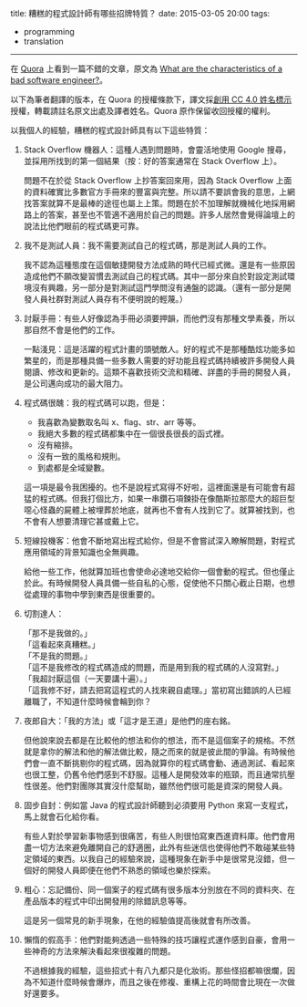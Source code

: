 title: 糟糕的程式設計師有哪些招牌特質？
date: 2015-03-05 20:00
tags:
- programming
- translation

---

在 [Quora](http://www.quora.com/) 上看到一篇不錯的文章，原文為 [What are the characteristics of a bad software engineer?](http://www.quora.com/What-are-the-characteristics-of-a-bad-software-engineer/answer/Nachiket-Naik)。

以下為筆者翻譯的版本，在 Quora 的授權條款下，譯文採[創用 CC 4.0 姓名標示](https://creativecommons.org/licenses/by/4.0/deed.zh_TW)授權，轉載請註名原文出處及譯者姓名。Quora 原作保留收回授權的權利。

以我個人的經驗，糟糕的程式設計師具有以下這些特質：

<!-- more -->

1. Stack Overflow 機器人：這種人遇到問題時，會靈活地使用 Google 搜尋，並採用所找到的第一個結果（按：好的答案通常在 Stack Overflow 上）。

    問題不在於從 Stack Overflow 上抄答案回來用，因為 Stack Overflow 上面的資料確實比多數官方手冊來的豐富與完整。所以請不要誤會我的意思，上網找答案就算不是最棒的途徑也屬上上策。問題在於不加理解就機械化地採用網路上的答案，甚至也不管適不適用於自己的問題。許多人居然會覺得論壇上的說法比他們眼前的程式碼更可靠。

2. 我不是測試人員：我不需要測試自己的程式碼，那是測試人員的工作。

    我不認為這種態度在這個敏捷開發方法成熟的時代已經式微。還是有一些原因造成他們不願改變習慣去測試自己的程式碼。其中一部分來自於對設定測試環境沒有興趣，另一部分是對測試這門學問沒有通盤的認識。（還有一部分是開發人員社群對測試人員存有不便明說的輕蔑。）

3. 討厭手冊：有些人好像認為手冊必須要押韻，而他們沒有那種文學素養，所以那自然不會是他們的工作。

    一點淺見：這是活躍的程式計畫的頭號敵人。好的程式不是那種酷炫功能多如繁星的，而是那種具備一些多數人需要的好功能且程式碼持續被許多開發人員閱讀、修改和更新的。這類不喜歡技術交流和精確、詳盡的手冊的開發人員，是公司邁向成功的最大阻力。

4. 程式碼很醜：我的程式碼可以跑，但是：

      - 我喜歡為變數取名叫 x、flag、str、arr 等等。
      - 我絕大多數的程式碼都集中在一個很長很長的函式裡。
      - 沒有縮排。
      - 沒有一致的風格和規則。
      - 到處都是全域變數。

    這一項是最令我困擾的。也不是說程式寫得不好啦，這裡面還是有可能會有超猛的程式碼。但我打個比方，如果一串鑽石項鍊掛在像酷斯拉那麼大的超巨型噁心怪蟲的屍體上被埋葬於地底，就再也不會有人找到它了。就算被找到，也不會有人想要清理它甚或戴上它。

5. 短線投機客：他會不斷地寫出程式給你，但是不會嘗試深入瞭解問題，對程式應用領域的背景知識也全無興趣。

    給他一些工作，他就算加班也會使命必達地交給你一個會動的程式。但也僅止於此。有時候開發人員具備一些自私的心態，促使他不只關心截止日期，也想從處理的事物中學到東西是很重要的。

6. 切割達人：

    「那不是我做的。」<br />
    「這看起來真糟糕。」<br />
    「不是我的問題。」<br />
    「這不是我修改的程式碼造成的問題，而是用到我的程式碼的人沒寫對。」<br />
    「我超討厭這個（一天要講十遍）。」<br />
    「這我修不好，請去把寫這程式的人找來親自處理。」當初寫出錯誤的人已經離職了，不知道什麼時候會輪到你？

7. 夜郎自大：「我的方法」或「這才是王道」是他們的座右銘。

    但他說來說去都是在比較他的想法和你的想法，而不是這個案子的規格。不然就是拿你的解法和他的解法做比較，隨之而來的就是彼此間的爭論。有時候他們會一直不斷挑剔你的程式碼，因為就算你的程式碼會動、通過測試、看起來也很工整，仍舊令他們感到不舒服。這種人是開發效率的瓶頸，而且通常抗壓性很差。他們對團隊其實沒什麼幫助，雖然他們很可能是資深的開發人員。

8. 固步自封：例如當 Java 的程式設計師聽到必須要用 Python 來寫一支程式，馬上就會石化給你看。

    有些人對於學習新事物感到很痛苦，有些人則很怕寫東西進資料庫。他們會用盡一切方法來避免離開自己的舒適圈，此外有些迷信也使得他們不敢碰某些特定領域的東西。以我自己的經驗來說，這種現象在新手中是很常見沒錯，但一個好的開發人員即便在他們不熟悉的領域也樂於探索。

9. 粗心：忘記備份、同一個案子的程式碼有很多版本分別放在不同的資料夾、在產品版本的程式中印出開發用的除錯訊息等等。

    這是另一個常見的新手現象，在他的經驗值提高後就會有所改善。

10. 懶惰的假高手：他們對能夠透過一些特殊的技巧讓程式運作感到自豪，會用一些神奇的方法來解決看起來很複雜的問題。

    不過根據我的經驗，這些招式十有八九都只是化妝術。那些怪招都嘛很爛，因為不知道什麼時候會爆炸，而且之後在修複、重構上花的時間會比現在一次做好還要多。
